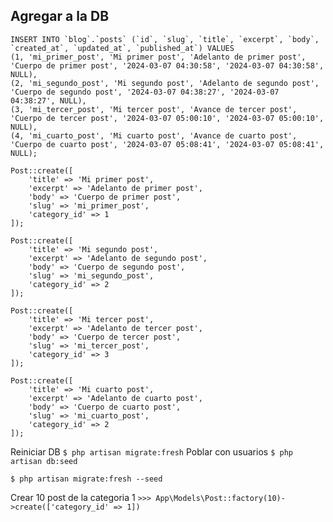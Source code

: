 ## Agregar a la DB

```
INSERT INTO `blog`.`posts` (`id`, `slug`, `title`, `excerpt`, `body`, `created_at`, `updated_at`, `published_at`) VALUES 
(1, 'mi_primer_post', 'Mi primer post', 'Adelanto de primer post', 'Cuerpo de primer post', '2024-03-07 04:30:58', '2024-03-07 04:30:58', NULL),
(2, 'mi_segundo_post', 'Mi segundo post', 'Adelanto de segundo post', 'Cuerpo de segundo post', '2024-03-07 04:38:27', '2024-03-07 04:38:27', NULL),
(3, 'mi_tercer_post', 'Mi tercer post', 'Avance de tercer post', 'Cuerpo de tercer post', '2024-03-07 05:00:10', '2024-03-07 05:00:10', NULL),
(4, 'mi_cuarto_post', 'Mi cuarto post', 'Avance de cuarto post', 'Cuerpo de cuarto post', '2024-03-07 05:08:41', '2024-03-07 05:08:41', NULL);
```

```
Post::create([
    'title' => 'Mi primer post',
    'excerpt' => 'Adelanto de primer post',
    'body' => 'Cuerpo de primer post',
    'slug' => 'mi_primer_post',
    'category_id' => 1
]);

Post::create([
    'title' => 'Mi segundo post',
    'excerpt' => 'Adelanto de segundo post',
    'body' => 'Cuerpo de segundo post',
    'slug' => 'mi_segundo_post',
    'category_id' => 2
]);

Post::create([
    'title' => 'Mi tercer post',
    'excerpt' => 'Adelanto de tercer post',
    'body' => 'Cuerpo de tercer post',
    'slug' => 'mi_tercer_post',
    'category_id' => 3
]);

Post::create([
    'title' => 'Mi cuarto post',
    'excerpt' => 'Adelanto de cuarto post',
    'body' => 'Cuerpo de cuarto post',
    'slug' => 'mi_cuarto_post',
    'category_id' => 2
]);
```

Reiniciar DB `$ php artisan migrate:fresh`
Poblar con usuarios `$ php artisan db:seed`

`$ php artisan migrate:fresh --seed`

Crear 10 post de la categoria 1
`>>> App\Models\Post::factory(10)->create(['category_id' => 1])`